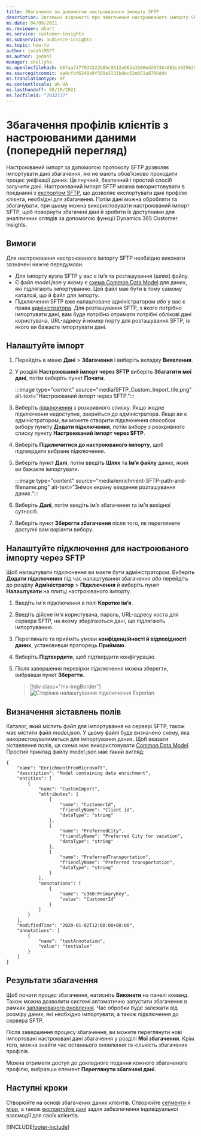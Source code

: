 ```yaml
---
title: Збагачення за допомогою настроюваного імпорту SFTP
description: Загальні відомості про збагачення настроюваного імпорту SFTP.
ms.date: 04/09/2021
ms.reviewer: mhart
ms.service: customer-insights
ms.subservice: audience-insights
ms.topic: how-to
author: jodahlMSFT
ms.author: jodahl
manager: shellyha
ms.openlocfilehash: b67aa7477033222b0bc9512a962a1580edd973b4882ce925620ff5ec14f83fe3
ms.sourcegitcommit: aa0cfbf6240a9f560e3131bdec63e051a8786dd4
ms.translationtype: HT
ms.contentlocale: uk-UA
ms.lasthandoff: 08/10/2021
ms.locfileid: "7032737"
---
```

# <a name="enrich-customer-profiles-with-custom-data-preview"></a>Збагачення профілів клієнтів з настроюваними даними (попередній перегляд)

Настроюваний імпорт за допомогою протоколу SFTP дозволяє імпортувати дані збагачення, які не мають обов’язково проходити процес уніфікації даних. Це гнучкий, безпечний і простий спосіб залучити дані. Настроюваний імпорт SFTP можна використовувати в поєднанні з [експортом SFTP](export-sftp.md), що дозволяє експортувати дані профілю клієнта, необхідні для збагачення. Потім дані можна обробляти та збагачувати, при цьому можна використовувати настроюваний імпорт SFTP, щоб повернути збагачені дані й зробити їх доступними для аналітичних оглядів за допомогою функції Dynamics 365 Customer Insights.

## <a name="prerequisites"></a>Вимоги

Для настроювання настроюваного імпорту SFTP необхідно виконати зазначені нижче передумови.

- Для імпорту вузла SFTP у вас є ім’я та розташування (шлях) файлу.
- Є файл *model.json* у якому є [схема Common Data Model](/common-data-model/) для даних, які підлягають імпортуванню. Цей файл має бути в тому самому каталозі, що й файл для імпорту.
- Підключення SFTP вже налаштоване адміністратором *або* у вас є права [адміністратора](permissions.md#administrator). Для розташування SFTP, з якого потрібно імпортувати дані, вам буде потрібно отримати потрібні облікові дані користувача, URL-адресу й номер порту для розташування SFTP, із якого ви бажаєте імпортувати дані.


## <a name="configure-the-import"></a>Налаштуйте імпорт

1. Перейдіть в меню **Дані** > **Збагачення** і виберіть вкладку **Виявлення**.

1. У розділі **Настроюваний імпорт через SFTP** виберіть **Збагатити мої дані**, потім виберіть пункт **Почати**.

   :::image type="content" source="media/SFTP_Custom_Import_tile.png" alt-text="Настроюваний імпорт через SFTP.":::

1. Виберіть [підключення](connections.md) з розкривного списку. Якщо жодне підключення недоступне, зверніться до адміністратора. Якщо ви є адміністратором, ви можете створити підключення способом вибору пункту **Додати підключення**, потім вибору з розкривного списку пункту **Настроюваний імпорт через SFTP**.

1. Виберіть **Підключитися до настроюваного імпорту**, щоб підтвердити вибране підключення.

1.  Виберіть пункт **Далі**, потім введіть **Шлях** та **Ім’я файлу** даних, який ви бажаєте імпортувати.

    :::image type="content" source="media/enrichment-SFTP-path-and-filename.png" alt-text="Знімок екрану введення розташування даних.":::

1. Виберіть **Далі**, потім введіть ім’я збагачення та ім'я вихідної сутності. 

1. Виберіть пункт **Зберегти збагачення** після того, як переглянете доступні вам варіанти вибору.

## <a name="configure-the-connection-for-sftp-custom-import"></a>Налаштуйте підключення для настроюваного імпорту через SFTP 

Щоб налаштувати підключення ви маєте бути адміністратором. Виберіть **Додати підключення** під час налаштування збагачення *або* перейдіть до розділу **Адміністратор** > **Підключення** й виберіть пункт **Налаштувати** на плитці настроюваного імпорту.

1. Введіть ім'я підключення в полі **Коротке ім’я**.

1. Введіть дійсне ім’я користувача, пароль, URL-адресу хоста для сервера SFTP, на якому зберігаються дані, що підлягають імпортуванню.

1. Перегляньте та прийміть умови **конфіденційності й відповідності даних**, установивши прапорець **Приймаю**.

1. Виберіть **Підтвердити**, щоб підтвердити конфігурацію.

1. Після завершення перевірки підключення можна зберегти, вибравши пункт **Зберегти**.

   > [!div class="mx-imgBorder"]
   > ![Сторінка налаштування підключення Experian.](media/enrichment-SFTP-connection.png "Сторінка налаштування підключення Experian")


## <a name="defining-field-mappings"></a>Визначення зіставлень полів 

Каталог, який містить файл для імпортування на сервері SFTP, також має містити файл *model.json*. У цьому файлі буде визначено схему, яка використовуватиметься для імпортування даних. Щоб вказати зіставлення полів, ця схема має використовувати [Common Data Model](/common-data-model/). Простий приклад файлу model.json має такий вигляд:

```
{
    "name": "EnrichmentFromMicrosoft",
    "description": "Model containing data enrichment",
    "entities": [
        {
            "name": "CustomImport",
            "attributes": [
                {
                    "name": "CustomerId",
                    "friendlyName": "Client id",
                    "dataType": "string"
                },
                {
                    "name": "PreferredCity",
                    "friendlyName": "Preferred City for vacation",
                    "dataType": "string"
                },
                {
                    "name": "PreferredTransportation",
                    "friendlyName": "Preferred transportation",
                    "dataType": "string"
                }
            ],
            "annotations": [
                {
                    "name": "c360:PrimaryKey",
                    "value": "CustomerId"
                }
            ]
        }
    ],
    "modifiedTime": "2020-01-02T12:00:00+08:00",
    "annotations": [
        {
            "name": "testAnnotation",
            "value": "testValue"
        }
    ]
}
```

## <a name="enrichment-results"></a>Результати збагачення

Щоб почати процес збагачення, натисніть **Виконати** на панелі команд. Також можна дозволити системі автоматично запустити збагачення в рамках [запланованого оновлення](system.md#schedule-tab). Час обробки буде залежати від розміру даних, які необхідно імпортувати, а також підключення до сервера SFTP.

Після завершення процесу збагачення, ви можете переглянути нові імпортовані настроювані дані збагачення у розділі **Мої збагачення**. Крім того, можна знайти час останнього оновлення та кількість збагачених профілів.

Можна отримати доступ до докладного подання кожного збагаченого профілю, вибравши елемент **Переглянути збагачені дані**.

## <a name="next-steps"></a>Наступні кроки

Створюйте на основі збагачених даних клієнтів. Створюйте [сегменти](segments.md) й [міри](measures.md), а також [експортуйте дані](export-destinations.md) задля забезпечення індивідуальної взаємодії для своїх клієнтів.

[!INCLUDE[footer-include](../includes/footer-banner.md)]
